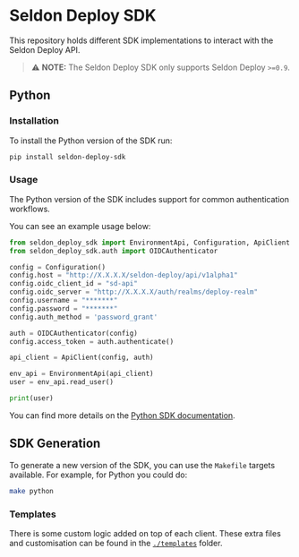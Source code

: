 # Seldon Deploy SDK

This repository holds different SDK implementations to interact with the Seldon
Deploy API.

> :warning: **NOTE:** The Seldon Deploy SDK only supports Seldon Deploy `>=0.9`.

## Python

### Installation

To install the Python version of the SDK run:

```bash
pip install seldon-deploy-sdk
```

### Usage

The Python version of the SDK includes support for common authentication workflows.

You can see an example usage below:

```python
from seldon_deploy_sdk import EnvironmentApi, Configuration, ApiClient
from seldon_deploy_sdk.auth import OIDCAuthenticator

config = Configuration()
config.host = "http://X.X.X.X/seldon-deploy/api/v1alpha1"
config.oidc_client_id = "sd-api"
config.oidc_server = "http://X.X.X.X/auth/realms/deploy-realm"
config.username = "*******"
config.password = "*******"
config.auth_method = 'password_grant'

auth = OIDCAuthenticator(config)
config.access_token = auth.authenticate()

api_client = ApiClient(config, auth)

env_api = EnvironmentApi(api_client)
user = env_api.read_user()

print(user)
```

You can find more details on the [Python SDK
documentation](./python/README.md).

## SDK Generation

To generate a new version of the SDK, you can use the `Makefile` targets
available.
For example, for Python you could do:

```bash
make python
```

### Templates

There is some custom logic added on top of each client.
These extra files and customisation can be found in the
[`./templates`](./templates) folder.
